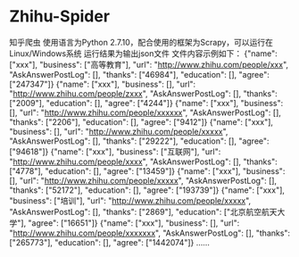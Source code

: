 # Zhihu-Spider
知乎爬虫
使用语言为Python 2.7.10，配合使用的框架为Scrapy，可以运行在Linux/Windows系统
运行结果为输出json文件
文件内容示例如下：
{"name": ["xxx"], "business": ["高等教育"], "url": "http://www.zhihu.com/people/xxx", "AskAnswerPostLog": [], "thanks": ["46984"], "education": [], "agree": ["247347"]}
{"name": ["xxx"], "business": [], "url": "http://www.zhihu.com/people/zxxx", "AskAnswerPostLog": [], "thanks": ["2009"], "education": [], "agree": ["4244"]}
{"name": ["xxx"], "business": [], "url": "http://www.zhihu.com/people/xxxxxx", "AskAnswerPostLog": [], "thanks": ["2206"], "education": [], "agree": ["9412"]}
{"name": ["xxx"], "business": [], "url": "http://www.zhihu.com/people/xxxxx", "AskAnswerPostLog": [], "thanks": ["29222"], "education": [], "agree": ["94618"]}
{"name": ["xxx"], "business": ["互联网"], "url": "http://www.zhihu.com/people/xxxx", "AskAnswerPostLog": [], "thanks": ["4778"], "education": [], "agree": ["13459"]}
{"name": ["xxx"], "business": [], "url": "http://www.zhihu.com/people/xxxxx", "AskAnswerPostLog": [], "thanks": ["52172"], "education": [], "agree": ["193739"]}
{"name": ["xxx"], "business": ["培训"], "url": "http://www.zhihu.com/people/xxxxx", "AskAnswerPostLog": [], "thanks": ["2869"], "education": ["北京航空航天大学"], "agree": ["16651"]}
{"name": ["xxx"], "business": [], "url": "http://www.zhihu.com/people/xxxxxxx", "AskAnswerPostLog": [], "thanks": ["265773"], "education": [], "agree": ["1442074"]}
……
